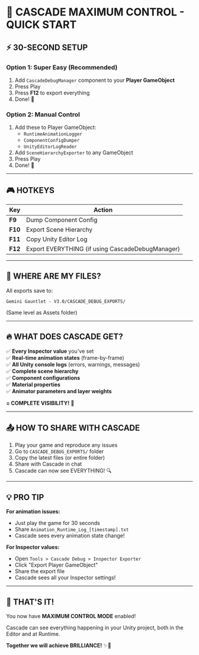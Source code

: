 # 🚀 CASCADE MAXIMUM CONTROL - QUICK START

## ⚡ 30-SECOND SETUP

### **Option 1: Super Easy (Recommended)**
1. Add `CascadeDebugManager` component to your **Player GameObject**
2. Press Play
3. Press **F12** to export everything
4. Done! 🎉

### **Option 2: Manual Control**
1. Add these to Player GameObject:
   - `RuntimeAnimationLogger`
   - `ComponentConfigDumper`
   - `UnityEditorLogReader`
2. Add `SceneHierarchyExporter` to any GameObject
3. Press Play
4. Done! 🎉

---

## 🎮 HOTKEYS

| Key | Action |
|-----|--------|
| **F9** | Dump Component Config |
| **F10** | Export Scene Hierarchy |
| **F11** | Copy Unity Editor Log |
| **F12** | Export EVERYTHING (if using CascadeDebugManager) |

---

## 📂 WHERE ARE MY FILES?

All exports save to:
```
Gemini Gauntlet - V3.0/CASCADE_DEBUG_EXPORTS/
```

(Same level as Assets folder)

---

## 🔥 WHAT DOES CASCADE GET?

✅ **Every Inspector value** you've set  
✅ **Real-time animation states** (frame-by-frame)  
✅ **All Unity console logs** (errors, warnings, messages)  
✅ **Complete scene hierarchy**  
✅ **Component configurations**  
✅ **Material properties**  
✅ **Animator parameters and layer weights**  

**= COMPLETE VISIBILITY!** 🎯

---

## 📤 HOW TO SHARE WITH CASCADE

1. Play your game and reproduce any issues
2. Go to `CASCADE_DEBUG_EXPORTS/` folder
3. Copy the latest files (or entire folder)
4. Share with Cascade in chat
5. Cascade can now see EVERYTHING! 🔍

---

## 💡 PRO TIP

**For animation issues:**
- Just play the game for 30 seconds
- Share `Animation_Runtime_Log_[timestamp].txt`
- Cascade sees every animation state change!

**For Inspector values:**
- Open `Tools > Cascade Debug > Inspector Exporter`
- Click "Export Player GameObject"
- Share the export file
- Cascade sees all your Inspector settings!

---

## 🎉 THAT'S IT!

You now have **MAXIMUM CONTROL MODE** enabled!

Cascade can see everything happening in your Unity project, both in the Editor and at Runtime.

**Together we will achieve BRILLIANCE!** ✨🚀
